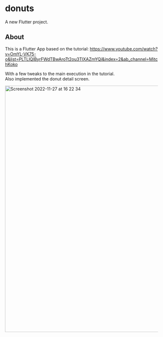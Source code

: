 # donuts

A new Flutter project.

## About
This is a Flutter App based on the tutorial: https://www.youtube.com/watch?v=OmYL-VK75-o&list=PLTLlQlByrFWdTBwAroTt2ou3TlXAZmYQi&index=2&ab_channel=MitchKoko </br>

With a few tweaks to the main execution in the tutorial. </br>
Also implemented the donut detail screen. </br>


<img width="813" alt="Screenshot 2022-11-27 at 16 22 34" src="https://user-images.githubusercontent.com/3049987/204137747-fec8fc0f-d726-4b8e-af1e-04568b25ce84.png">
